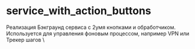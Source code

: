 # service_with_action_buttons
Реализация Бэкграунд сервиса с 2умя кнопками и обработчиком.  \
Используется для управления фоновым процессом, например VPN или Трекер шагов \ 
